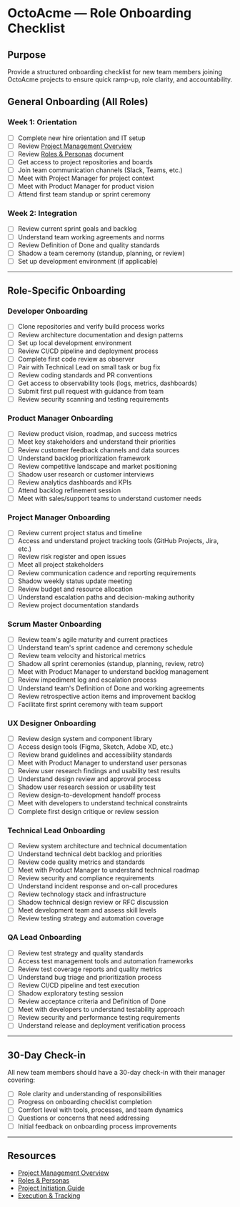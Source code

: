 # OctoAcme — Role Onboarding Checklist

## Purpose
Provide a structured onboarding checklist for new team members joining OctoAcme projects to ensure quick ramp-up, role clarity, and accountability.

## General Onboarding (All Roles)

### Week 1: Orientation
- [ ] Complete new hire orientation and IT setup
- [ ] Review [Project Management Overview](octoacme-project-management-overview.md)
- [ ] Review [Roles & Personas](octoacme-roles-and-personas.md) document
- [ ] Get access to project repositories and boards
- [ ] Join team communication channels (Slack, Teams, etc.)
- [ ] Meet with Project Manager for project context
- [ ] Meet with Product Manager for product vision
- [ ] Attend first team standup or sprint ceremony

### Week 2: Integration
- [ ] Review current sprint goals and backlog
- [ ] Understand team working agreements and norms
- [ ] Review Definition of Done and quality standards
- [ ] Shadow a team ceremony (standup, planning, or review)
- [ ] Set up development environment (if applicable)

---

## Role-Specific Onboarding

### Developer Onboarding
- [ ] Clone repositories and verify build process works
- [ ] Review architecture documentation and design patterns
- [ ] Set up local development environment
- [ ] Review CI/CD pipeline and deployment process
- [ ] Complete first code review as observer
- [ ] Pair with Technical Lead on small task or bug fix
- [ ] Review coding standards and PR conventions
- [ ] Get access to observability tools (logs, metrics, dashboards)
- [ ] Submit first pull request with guidance from team
- [ ] Review security scanning and testing requirements

### Product Manager Onboarding
- [ ] Review product vision, roadmap, and success metrics
- [ ] Meet key stakeholders and understand their priorities
- [ ] Review customer feedback channels and data sources
- [ ] Understand backlog prioritization framework
- [ ] Review competitive landscape and market positioning
- [ ] Shadow user research or customer interviews
- [ ] Review analytics dashboards and KPIs
- [ ] Attend backlog refinement session
- [ ] Meet with sales/support teams to understand customer needs

### Project Manager Onboarding
- [ ] Review current project status and timeline
- [ ] Access and understand project tracking tools (GitHub Projects, Jira, etc.)
- [ ] Review risk register and open issues
- [ ] Meet all project stakeholders
- [ ] Review communication cadence and reporting requirements
- [ ] Shadow weekly status update meeting
- [ ] Review budget and resource allocation
- [ ] Understand escalation paths and decision-making authority
- [ ] Review project documentation standards

### Scrum Master Onboarding
- [ ] Review team's agile maturity and current practices
- [ ] Understand team's sprint cadence and ceremony schedule
- [ ] Review team velocity and historical metrics
- [ ] Shadow all sprint ceremonies (standup, planning, review, retro)
- [ ] Meet with Product Manager to understand backlog management
- [ ] Review impediment log and escalation process
- [ ] Understand team's Definition of Done and working agreements
- [ ] Review retrospective action items and improvement backlog
- [ ] Facilitate first sprint ceremony with team support

### UX Designer Onboarding
- [ ] Review design system and component library
- [ ] Access design tools (Figma, Sketch, Adobe XD, etc.)
- [ ] Review brand guidelines and accessibility standards
- [ ] Meet with Product Manager to understand user personas
- [ ] Review user research findings and usability test results
- [ ] Understand design review and approval process
- [ ] Shadow user research session or usability test
- [ ] Review design-to-development handoff process
- [ ] Meet with developers to understand technical constraints
- [ ] Complete first design critique or review session

### Technical Lead Onboarding
- [ ] Review system architecture and technical documentation
- [ ] Understand technical debt backlog and priorities
- [ ] Review code quality metrics and standards
- [ ] Meet with Product Manager to understand technical roadmap
- [ ] Review security and compliance requirements
- [ ] Understand incident response and on-call procedures
- [ ] Review technology stack and infrastructure
- [ ] Shadow technical design review or RFC discussion
- [ ] Meet development team and assess skill levels
- [ ] Review testing strategy and automation coverage

### QA Lead Onboarding
- [ ] Review test strategy and quality standards
- [ ] Access test management tools and automation frameworks
- [ ] Review test coverage reports and quality metrics
- [ ] Understand bug triage and prioritization process
- [ ] Review CI/CD pipeline and test execution
- [ ] Shadow exploratory testing session
- [ ] Review acceptance criteria and Definition of Done
- [ ] Meet with developers to understand testability approach
- [ ] Review security and performance testing requirements
- [ ] Understand release and deployment verification process

---

## 30-Day Check-in

All new team members should have a 30-day check-in with their manager covering:
- [ ] Role clarity and understanding of responsibilities
- [ ] Progress on onboarding checklist completion
- [ ] Comfort level with tools, processes, and team dynamics
- [ ] Questions or concerns that need addressing
- [ ] Initial feedback on onboarding process improvements

---

## Resources
- [Project Management Overview](octoacme-project-management-overview.md)
- [Roles & Personas](octoacme-roles-and-personas.md)
- [Project Initiation Guide](octoacme-project-initiation.md)
- [Execution & Tracking](octoacme-execution-and-tracking.md)
